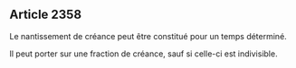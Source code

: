 Article 2358
----
Le nantissement de créance peut être constitué pour un temps déterminé.

Il peut porter sur une fraction de créance, sauf si celle-ci est indivisible.
